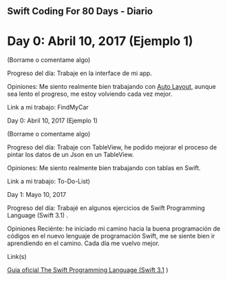 ## Swift Coding For 80 Days - Diario

# Day 0: Abril 10, 2017 (Ejemplo 1)

(Borrame o comentame algo)

Progreso del día: Trabaje en la interface de mi app.

Opiniones: Me siento realmente bien trabajando con [Auto Layout](https://developer.apple.com/library/content/documentation/UserExperience/Conceptual/AutolayoutPG/), aunque sea lento el progreso, me estoy volviendo cada vez mejor.

Link a mi trabajo: FindMyCar

Day 0: Abril 10, 2017 (Ejemplo 1)

(Borrame o comentame algo)

Progreso del día: Trabaje con TableView, he podido mejorar el proceso de pintar los datos de un Json en un TableView.

Opiniones: Me siento realmente bien trabajando con tablas en Swift.

Link a mi trabajo: To-Do-List)

Day 1: Mayo 10, 2017

Progreso del día: Trabajé en algunos ejercicios de Swift Programming Language (Swift 3.1)
.

Opiniones Reciénte: he iniciado mi camino hacia la buena programación de códigos en el nuevo lenguaje de programación Swift, me se siente bien ir aprendiendo en el camino. Cada día me vuelvo mejor.

Link(s)

[Guia oficial The Swift Programming Language (Swift 3.1](https://developer.apple.com/library/content/documentation/Swift/Conceptual/Swift_Programming_Language/TheBasics.html#//apple_ref/doc/uid/TP40014097-CH5-ID309)
)


